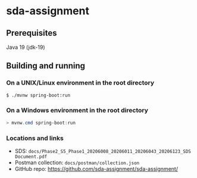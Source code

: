 # sda-assignment

## Prerequisites
Java 19 (jdk-19)

## Building and running
### On a UNIX/Linux environment in the root directory
```sh
$ ./mvnw spring-boot:run
```

### On a Windows environment in the root directory
```powershell
> mvnw.cmd spring-boot:run
```

### Locations and links
- SDS: `docs/Phase2_S5_Phase1_20206008_20206011_20206043_20206123_SDS Document.pdf`
- Postman collection: `docs/postman/collection.json`
- GitHub repo: https://github.com/sda-assignment/sda-assignment/
